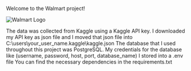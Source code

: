 Welcome to the Walmart project!

![Walmart Logo](/walmart_logo.png)

The data was collected from Kaggle using a Kaggle API key. I downloaded my API key as json file and I moved that json file into C:\users\your_user_name.kaggle\kaggle.json
The database that I used throughout this project was PostgreSQL.
My credentials for the database like (username, password, host, port, database_name) I stored into a .env file
You can find the necessary dependencies in the requirements.txt

